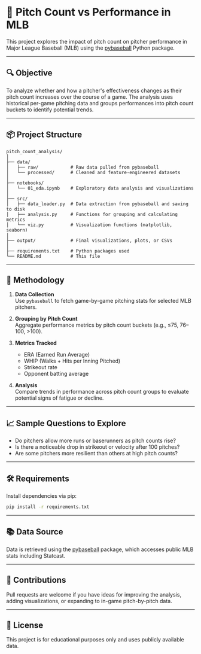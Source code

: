 # 🎯 Pitch Count vs Performance in MLB

This project explores the impact of pitch count on pitcher performance in Major League Baseball (MLB) using the [pybaseball](https://github.com/jldbc/pybaseball) Python package.

---

## 🔍 Objective

To analyze whether and how a pitcher's effectiveness changes as their pitch count increases over the course of a game. The analysis uses historical per-game pitching data and groups performances into pitch count buckets to identify potential trends.

---

## 📦 Project Structure

```
pitch_count_analysis/
│
├── data/
│   ├── raw/            # Raw data pulled from pybaseball
│   └── processed/      # Cleaned and feature-engineered datasets
│
├── notebooks/
│   └── 01_eda.ipynb    # Exploratory data analysis and visualizations
│
├── src/
│   ├── data_loader.py  # Data extraction from pybaseball and saving to disk
│   ├── analysis.py     # Functions for grouping and calculating metrics
│   └── viz.py          # Visualization functions (matplotlib, seaborn)
│
├── output/             # Final visualizations, plots, or CSVs
│
├── requirements.txt    # Python packages used
└── README.md           # This file
```

---

## 🧪 Methodology

1. **Data Collection**  
   Use `pybaseball` to fetch game-by-game pitching stats for selected MLB pitchers.

2. **Grouping by Pitch Count**  
   Aggregate performance metrics by pitch count buckets (e.g., ≤75, 76–100, >100).

3. **Metrics Tracked**  
   - ERA (Earned Run Average)  
   - WHIP (Walks + Hits per Inning Pitched)  
   - Strikeout rate  
   - Opponent batting average

4. **Analysis**  
   Compare trends in performance across pitch count groups to evaluate potential signs of fatigue or decline.

---

## 📈 Sample Questions to Explore

- Do pitchers allow more runs or baserunners as pitch counts rise?
- Is there a noticeable drop in strikeout or velocity after 100 pitches?
- Are some pitchers more resilient than others at high pitch counts?

---

## 🛠️ Requirements

Install dependencies via pip:

```bash
pip install -r requirements.txt
```

---

## 📚 Data Source

Data is retrieved using the [pybaseball](https://github.com/jldbc/pybaseball) package, which accesses public MLB stats including Statcast.

---

## 🤝 Contributions

Pull requests are welcome if you have ideas for improving the analysis, adding visualizations, or expanding to in-game pitch-by-pitch data.

---

## 📌 License

This project is for educational purposes only and uses publicly available data.
